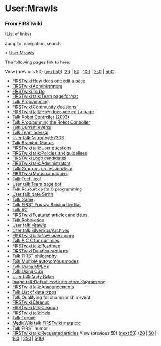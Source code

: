 # User:Mrawls

### From FIRSTwiki

(List of links)

Jump to: navigation, search

&lt; [User:Mrawls](/index.php?title=User:Mrawls&redirect=no "User:Mrawls" )  

The following pages link to here:

View (previous 50) ([next
50](/index.php?title=Special:Whatlinkshere/User:Mrawls&limit=50&from=2401
"Special:Whatlinkshere/User:Mrawls" ))
([20](/index.php?title=Special:Whatlinkshere/User:Mrawls&limit=20&from=0
"Special:Whatlinkshere/User:Mrawls" ) |
[50](/index.php?title=Special:Whatlinkshere/User:Mrawls&limit=50&from=0
"Special:Whatlinkshere/User:Mrawls" ) |
[100](/index.php?title=Special:Whatlinkshere/User:Mrawls&limit=100&from=0
"Special:Whatlinkshere/User:Mrawls" ) |
[250](/index.php?title=Special:Whatlinkshere/User:Mrawls&limit=250&from=0
"Special:Whatlinkshere/User:Mrawls" ) |
[500](/index.php?title=Special:Whatlinkshere/User:Mrawls&limit=500&from=0
"Special:Whatlinkshere/User:Mrawls" )).

  * [FIRSTwiki:How does one edit a page](/index.php/FIRSTwiki:How_does_one_edit_a_page "FIRSTwiki:How does one edit a page" )
  * [FIRSTwiki:Administrators](/index.php/FIRSTwiki:Administrators "FIRSTwiki:Administrators" )
  * [FIRSTwiki:To Do](/index.php/FIRSTwiki:To_Do "FIRSTwiki:To Do" )
  * [FIRSTwiki talk:Team page format](/index.php/FIRSTwiki_talk:Team_page_format "FIRSTwiki talk:Team page format" )
  * [Talk:Programming](/index.php/Talk:Programming "Talk:Programming" )
  * [FIRSTwiki:Community decisions](/index.php/FIRSTwiki:Community_decisions "FIRSTwiki:Community decisions" )
  * [FIRSTwiki talk:How does one edit a page](/index.php/FIRSTwiki_talk:How_does_one_edit_a_page "FIRSTwiki talk:How does one edit a page" )
  * [Talk:Robot Controller (2003)](/index.php/Talk:Robot_Controller_%282003%29 "Talk:Robot Controller \(2003\)" )
  * [Talk:Programming the Robot Controller](/index.php/Talk:Programming_the_Robot_Controller "Talk:Programming the Robot Controller" )
  * [Talk:Current events](/index.php/Talk:Current_events "Talk:Current events" )
  * [Talk:Team advisor](/index.php/Talk:Team_advisor "Talk:Team advisor" )
  * [User talk:Astronouth7303](/index.php/User_talk:Astronouth7303 "User talk:Astronouth7303" )
  * [Talk:Brandon Martus](/index.php/Talk:Brandon_Martus "Talk:Brandon Martus" )
  * [FIRSTwiki talk:User questions](/index.php/FIRSTwiki_talk:User_questions "FIRSTwiki talk:User questions" )
  * [FIRSTwiki talk:Policies and guidelines](/index.php/FIRSTwiki_talk:Policies_and_guidelines "FIRSTwiki talk:Policies and guidelines" )
  * [FIRSTwiki:Logo candidates](/index.php/FIRSTwiki:Logo_candidates "FIRSTwiki:Logo candidates" )
  * [FIRSTwiki talk:Administrators](/index.php/FIRSTwiki_talk:Administrators "FIRSTwiki talk:Administrators" )
  * [Talk:Gracious professionalism](/index.php/Talk:Gracious_professionalism "Talk:Gracious professionalism" )
  * [FIRSTwiki:Motto candidates](/index.php/FIRSTwiki:Motto_candidates "FIRSTwiki:Motto candidates" )
  * [Talk:Technical](/index.php/Talk:Technical "Talk:Technical" )
  * [User talk:Team page bot](/index.php/User_talk:Team_page_bot "User talk:Team page bot" )
  * [Talk:Resources for C programming](/index.php/Talk:Resources_for_C_programming "Talk:Resources for C programming" )
  * [User talk:Nate Smith](/index.php/User_talk:Nate_Smith "User talk:Nate Smith" )
  * [Talk:Game](/index.php/Talk:Game "Talk:Game" )
  * [Talk:FIRST Frenzy: Raising the Bar](/index.php/Talk:FIRST_Frenzy:_Raising_the_Bar "Talk:FIRST Frenzy: Raising the Bar" )
  * [Talk:RC](/index.php/Talk:RC "Talk:RC" )
  * [FIRSTwiki:Featured article candidates](/index.php/FIRSTwiki:Featured_article_candidates "FIRSTwiki:Featured article candidates" )
  * [Talk:Robovation](/index.php/Talk:Robovation "Talk:Robovation" )
  * [User talk:Mrawls](/index.php/User_talk:Mrawls "User talk:Mrawls" )
  * [User talk:SilverStar/Archives](/index.php/User_talk:SilverStar/Archives "User talk:SilverStar/Archives" )
  * [FIRSTwiki talk:New users page](/index.php/FIRSTwiki_talk:New_users_page "FIRSTwiki talk:New users page" )
  * [Talk:PIC C for dummies](/index.php/Talk:PIC_C_for_dummies "Talk:PIC C for dummies" )
  * [FIRSTwiki talk:Roadmap](/index.php/FIRSTwiki_talk:Roadmap "FIRSTwiki talk:Roadmap" )
  * [FIRSTwiki:Deletion requests](/index.php/FIRSTwiki:Deletion_requests "FIRSTwiki:Deletion requests" )
  * [Talk:FIRST philosophy](/index.php/Talk:FIRST_philosophy "Talk:FIRST philosophy" )
  * [Talk:Multiple autonomous modes](/index.php/Talk:Multiple_autonomous_modes "Talk:Multiple autonomous modes" )
  * [Talk:Using MPLAB](/index.php/Talk:Using_MPLAB "Talk:Using MPLAB" )
  * [Talk:Using CSS](/index.php/Talk:Using_CSS "Talk:Using CSS" )
  * [User talk:Andy Baker](/index.php/User_talk:Andy_Baker "User talk:Andy Baker" )
  * [Image talk:Default code structure diagram.png](/index.php/Image_talk:Default_code_structure_diagram.png "Image talk:Default code structure diagram.png" )
  * [FIRSTwiki talk:Announcements](/index.php/FIRSTwiki_talk:Announcements "FIRSTwiki talk:Announcements" )
  * [Talk:List of data types](/index.php/Talk:List_of_data_types "Talk:List of data types" )
  * [Talk:Qualifying for championship event](/index.php/Talk:Qualifying_for_championship_event "Talk:Qualifying for championship event" )
  * [FIRSTwiki:Cleanup](/index.php/FIRSTwiki:Cleanup "FIRSTwiki:Cleanup" )
  * [FIRSTwiki talk:Cleanup](/index.php/FIRSTwiki_talk:Cleanup "FIRSTwiki talk:Cleanup" )
  * [FIRSTwiki talk:Help](/index.php/FIRSTwiki_talk:Help "FIRSTwiki talk:Help" )
  * [Talk:Torque](/index.php/Talk:Torque "Talk:Torque" )
  * [MediaWiki talk:FIRSTwiki meta toc](/index.php/MediaWiki_talk:FIRSTwiki_meta_toc "MediaWiki talk:FIRSTwiki meta toc" )
  * [Talk:FIRST humor](/index.php/Talk:FIRST_humor "Talk:FIRST humor" )
  * [FIRSTwiki talk:Requested articles](/index.php/FIRSTwiki_talk:Requested_articles "FIRSTwiki talk:Requested articles" )
View (previous 50) ([next
50](/index.php?title=Special:Whatlinkshere/User:Mrawls&limit=50&from=2401
"Special:Whatlinkshere/User:Mrawls" ))
([20](/index.php?title=Special:Whatlinkshere/User:Mrawls&limit=20&from=0
"Special:Whatlinkshere/User:Mrawls" ) |
[50](/index.php?title=Special:Whatlinkshere/User:Mrawls&limit=50&from=0
"Special:Whatlinkshere/User:Mrawls" ) |
[100](/index.php?title=Special:Whatlinkshere/User:Mrawls&limit=100&from=0
"Special:Whatlinkshere/User:Mrawls" ) |
[250](/index.php?title=Special:Whatlinkshere/User:Mrawls&limit=250&from=0
"Special:Whatlinkshere/User:Mrawls" ) |
[500](/index.php?title=Special:Whatlinkshere/User:Mrawls&limit=500&from=0
"Special:Whatlinkshere/User:Mrawls" )).

